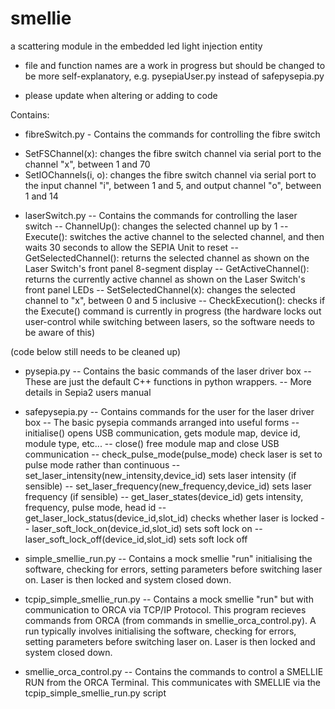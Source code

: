 smellie
=======

a scattering module in the embedded led light injection entity

* file and function names are a work in progress but should be changed to be more self-explanatory,
  e.g. pysepiaUser.py instead of safepysepia.py

* please update when altering or adding to code

Contains:
* fibreSwitch.py - Contains the commands for controlling the fibre switch
+ SetFSChannel(x): changes the fibre switch channel via serial port to the channel "x", between 1 and 70
+ SetIOChannels(i, o): changes the fibre switch channel via serial port to the input channel "i", between 1 and 5, and output channel "o", between 1 and 14

- laserSwitch.py -- Contains the commands for controlling the laser switch
                 -- ChannelUp(): changes the selected channel up by 1
                 -- Execute(): switches the active channel to the selected channel, and then waits 30 seconds to allow the SEPIA Unit to reset
                 -- GetSelectedChannel(): returns the selected channel as shown on the Laser Switch's front panel 8-segment display
                 -- GetActiveChannel(): returns the currently active channel as shown on the Laser Switch's front panel LEDs
                 -- SetSelectedChannel(x): changes the selected channel to "x", between 0 and 5 inclusive
                 -- CheckExecution(): checks if the Execute() command is currently in progress (the hardware locks out user-control while switching between lasers, so the software needs to be aware of this)


(code below still needs to be cleaned up)

- pysepia.py -- Contains the basic commands of the laser driver box
             -- These are just the default C++ functions in python wrappers.
             -- More details in Sepia2 users manual

- safepysepia.py -- Contains commands for the user for the laser driver box
                 -- The basic pysepia commands arranged into useful forms
                 -- initialise() opens USB communication, gets module map, device id, module type, etc...
                 -- close() free module map and close USB communication
                 -- check_pulse_mode(pulse_mode) check laser is set to pulse mode rather than continuous
                 -- set_laser_intensity(new_intensity,device_id) sets laser intensity (if sensible) 
                 -- set_laser_frequency(new_frequency,device_id) sets laser frequency (if sensible)
                 -- get_laser_states(device_id) gets intensity, frequency, pulse mode, head id 
                 -- get_laser_lock_status(device_id,slot_id) checks whether laser is locked
                 -- laser_soft_lock_on(device_id,slot_id) sets soft lock on
                 -- laser_soft_lock_off(device_id,slot_id) sets soft lock off

- simple_smellie_run.py -- Contains a mock smellie "run" initialising the software, checking for errors, setting parameters before switching laser on. Laser is then locked and system closed down.
- tcpip_simple_smellie_run.py -- Contains a mock smellie "run" but with communication to ORCA via TCP/IP Protocol. 
			   This program recieves commands from ORCA (from commands in smellie_orca_control.py).
			   A run typically involves initialising the software, checking for errors, setting parameters before switching laser on. Laser is then locked and system closed down. 
- smellie_orca_control.py -- Contains the commands to control a SMELLIE RUN from the ORCA Terminal. 
			   This communicates with SMELLIE via the tcpip_simple_smellie_run.py script 
